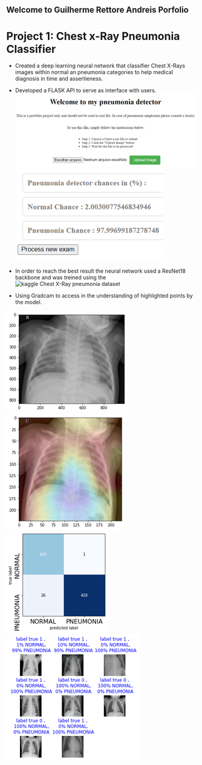 ## Welcome to Guilherme Rettore Andreis Porfolio

# Project 1: Chest x-Ray Pneumonia Classifier

- Created a deep learning neural network that classifier Chest X-Rays images within normal an pneumonia categories to help medical diagnosis in time and assertieness.
- Developed a FLASK API to serve as interface with users.
![flask api](/images_read_me/flask_api1.PNG)
![results_api](/images_read_me/results_api.PNG)


- In order to reach the best result the neural network used a ResNet18 backbone and was treined using the ![kaggle Chest X-Ray pneumonia dataset](https://www.kaggle.com/datasets/paultimothymooney/chest-xray-pneumonia)
- Using Gradcam to access in the understanding of highlighted points by the model.


![Original image](/images_read_me/cheast_image1.png)
![Gradcam over image](/images_read_me/gradcam_heatmap1.png)
![confusion matrix ](/images_read_me/confusion_matrix3.png)
![batch_result](/images_read_me/batch_result_final.png)



